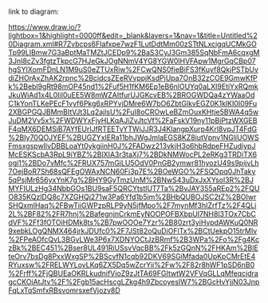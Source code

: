 link to diagram:

https://www.draw.io/?lightbox=1&highlight=0000ff&edit=_blank&layers=1&nav=1&title=Untitled%20Diagram.xml#R7Zvbcps6FIafxpe7wzF1LutDdtMm00zSTtNLxcigqUCMkGOTp99LIBmw7G3aBptMaTMZtJCEDp9%2BaS3CyJ3Gm385SqNbFmA6cqxgM3JnI8cZv3fgtzTkpcG7HJeGkJOgNNmV4YG8YGW0lHVFApw1MgrGqCBp07hgSYIXomFDnLN1M9uS0eZTUxRiw%2FCwQNS0fieBiFS3fKuyf8QkjPSTbUvdiZHOrAxZhAK2rpnc%2BcidcsZEeRVvppjKsdPjUpa7OnB32zCOE9GmwKfPk%2Bebl9gRt98mOP45nd1%2Fuf5H1fKM6Ep1eB6nlOUYq0aLXI9EtiYxRQmkJkuWiAd1x4L0IiI0uEE5W8mWZAItfurUJGKcvEB%2BROGWDQa4zYWaaOdC1kYonTLKePEcF1vyf6Pkg6xRPYvjDMre6W7bO6ZbtGlkvEGZ0K1klKI0I09Fu2XBGPGQJBMmBItVJt3Lq2ajlsU%2FuI8oCROwLeBZmOuxKHtje5BWA4q5wJuDM2Vv5x%2FWDWYxFjyHLKqAJiZvJtcVf%2FaFskV19ny11pBiPtzWXGEBF4qMX6DEMSiB7AYfEUrlJfRTEETvYTWiJJR3J4KlangpXurp4Krl8vpJT4FdG%2BIy70QOJYEF%2BUGZYxIERa11bhJWgJmlaEGS8KZ8iutVpnv1NGliUOWSFmsxgspwIlvDBBLoaYt0ykgiinH0J%2FADwz213vkjH3o6hbRdpeFHZudiypJMcESKScbA3RpL9iYBZ%2BlXIA3r3taXj7%2BDkNMWocPL2eRKg3TRDiTX6ogj1%2BDo7vMfc%2FRUX757mGiLU5OdV0PnGB2ymwr81hyozU49s9pijvLh7OejBoR7Sh68sQFEgOWAxNCN60Fi3p7E%2BOeWGO%2FSQOpq0JhTaky5qPsjMr656yxYnK7g%2BHY9GyTmzUnM%2BNwS43uDxJxXYsol3R%2BJMYFIULzHg34NbbGOs1BU9saF5QRCYtstlUT7Ta%2BvJAY355aREp2%2FQUO835KQzlDQ8c7XZGHQj271w3Pa6Yfd1b5jm%2BHbQUBOJSC2tZ%2BOIwrSHQxmlHaq%2FBwTiiGWPzpRLP9yN5jfMpo%2F7mynMf3hIZrfTz%2F4QLi2L%2BF82%2FR7hnj%2BafegnjnCrkmEyNOOPOFBXbpUl7NH8l3TOx7CbCdVF%2Ff3fOTOiHDMk8ts%2B7pwOOOe7Yzr%2B80zrt3yiHvpdAWKuQ0NR9xebkLOgQNMX464jrkJDUfc0%2F7JSt82oQuDiOFlTx%2BCtUekpO15trMIv%2FPeAOfcQvL3BGvLWe3P6x7XDNYOCtJzBRmf%2B3WPa%2Fo%2Fg4KczBk%2BEC451%2Bser8UL491RiUSsvVqcBB%2Fk5zGQnN%2FHKAm%2BlEteOrv7bsDg8PxxWxgSP%2BScvfN1cqb92DKV69SGiMfada0UpKpCMrEtE4RYuxsw%2FRELWYLovLKq6ZX5Dq5wZcrYii%2Fw%2F82r8hWF1pSD6nB0%2Frff%2FjQBUEaOKRLkudnifVioZ9zJtTA69FGItwtW2VFVqGLLqMfeqcjdragcCKOiAtJtv%2F%2Fgb15acHscgLZkg4h9ZbcoyesIW7%2BGcHvYjjN03JnpFqLxTqSmfxRBsvomrsxefVjozv8D